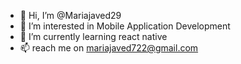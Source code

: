 - 👋 Hi, I’m @Mariajaved29
- 👀 I’m interested in Mobile Application Development
- 🌱 I’m currently learning react native
- 📫 reach me on mariajaved722@gmail.com

<!---
Mariajaved29/Mariajaved29 is a ✨ special ✨ repository because its `README.md` (this file) appears on your GitHub profile.
You can click the Preview link to take a look at your changes.
--->
